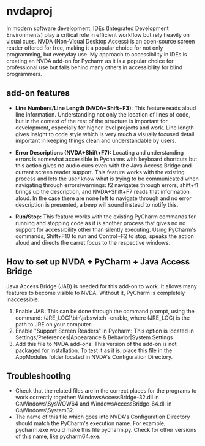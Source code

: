 # nvdaproj
In modern software development, IDEs (Integrated Development Environments) play a critical role in efficient workflow but rely heavily on visual cues. NVDA (Non-Visual Desktop Access) is an open-source screen reader offered for free, making it a popular choice for not only programming, but everyday use. My approach to accessibility in IDEs is creating an NVDA add-on for Pycharm as it is a popular choice for professional use but falls behind many others in accessibility for blind programmers.


## add-on features
* **Line Numbers/Line Length (NVDA+Shift+F3):** This feature reads aloud line information. Understanding not only the location of lines of code, but in the context of the rest of the structure is important for development, especially for higher level projects and work. Line length gives insight to code style which is very much a visually focused detail important in keeping things clean and understandable by users. 

* **Error Descriptions (NVDA+Shift+F7):** Locating and understanding errors is somewhat accessible in Pycharms with keyboard shortcuts but this action gives no audio cues even with the Java Access Bridge and current screen reader support. This feature works with the existing process and lets the user know what is trying to be communicated when navigating through errors/warnings: f2 navigates through errors, shift+f1 brings up the description, and NVDA+Shift+F7 reads that information aloud. In the case there are none left to navigate through and no error description is presented, a beep will sound instead to notify this. 

* **Run/Stop:** This feature works with the existing PyCharm commands for running and stopping code as it is another process that gives no no support for accessibility other than silently executing. Using PyCharm's commands, Shift+F10 to run and Control+F2 to stop, speaks the action aloud and directs the carret focus to the respective windows.


## How to set up NVDA + PyCharm + Java Access Bridge
Java Access Bridge (JAB) is needed for this add-on to work. It allows many features to become visible to NVDA. Without it, PyCharm is completely inaccessible. 
1. Enable JAB: This can be done through the command prompt, using the command: (JRE_LOC)\bin\jabswitch -enable, where (JRE_LOC) is the path to JRE on your computer. 
2. Enable "Support Screen Readers" in Pycharm: This option is located in Settings/Preferences|Appearance & Behavior|System Settings
3. Add this file to NVDA add-ons: This version of the add-on is not packaged for installation. To test it as it is, place this file in the AppModules folder located in NVDA's Configuration Directory.

## Troubleshooting
* Check that the related files are in the correct places for the programs to work correctly together: WindowsAccessBridge-32.dll in C:\Windows\SysWOW64 and WindowsAccessBridge-64.dll in C:\Windows\System32.
* The name of this file which goes into NVDA's Configuration Directory should match the PyCharm's execution name. For example, pycharm.exe would make this file pycharm.py. Check for other versions of this name, like pycharm64.exe. 
